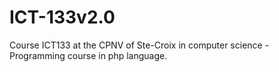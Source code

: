 # ICT-133v2.0
Course ICT133 at the CPNV of Ste-Croix in computer science - Programming course in php language.

